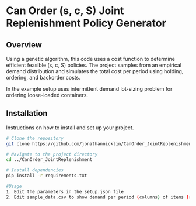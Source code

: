 # Can Order (s, c, S) Joint Replenishment Policy Generator

## Overview
Using a genetic algorithm, this code uses a cost function to determine efficient feasible (s, c, S) policies. The project samples from an empirical demand distribution and simulates the total cost per period using holding, ordering, and backorder costs.

In the example setup uses intermittent demand lot-sizing problem for ordering loose-loaded containers.

## Installation
Instructions on how to install and set up your project.

```sh
# Clone the repository
git clone https://github.com/jonathannicklin/CanOrder_JointReplenishment.git

# Navigate to the project directory
cd ../CanOrder_JointReplenishment

# Install dependencies
pip install -r requirements.txt

#Usage
1. Edit the parameters in the setup.json file
2. Edit sample_data.csv to show demand per period (columns) of items (rows)
